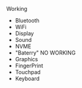 Working
- Bluetooth
- WiFi
- Display
- Sound
- NVME
- "Baterry"
NO WORKING
- Graphics
- FingerPrint
- Touchpad
- Keyboard
